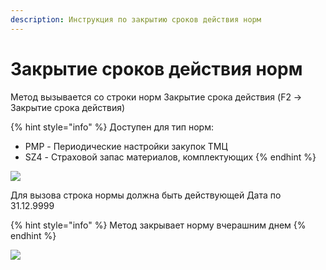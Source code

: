 ```yaml
---
description: Инструкция по закрытию сроков действия норм
---
```


# Закрытие сроков действия норм

Метод вызывается со строки норм Закрытие срока действия (F2 -> Закрытие срока действия)

{% hint style="info" %}
Доступен для тип норм:

* PMP - Периодические настройки закупок ТМЦ
* SZ4 - Страховой запас материалов, комплектующих
{% endhint %}

![](<../../.gitbook/assets/0 (31).png>)

Для вызова строка нормы должна быть действующей Дата по 31.12.9999

{% hint style="info" %}
Метод закрывает норму вчерашним днем
{% endhint %}

![](<../../.gitbook/assets/1 (11).png>)
